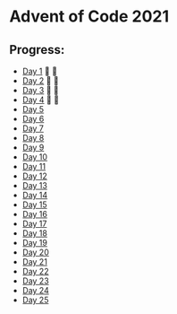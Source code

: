 # Advent of Code 2021

## Progress:

- [Day 1](https://github.com/ankjevel/adventofcode/tree/2021/day_01) 🌟 🌟
- [Day 2](https://github.com/ankjevel/adventofcode/tree/2021/day_02) 🌟 🌟
- [Day 3](https://github.com/ankjevel/adventofcode/tree/2021/day_03) 🌟 🌟
- [Day 4](https://github.com/ankjevel/adventofcode/tree/2021/day_04) 🌟 🌟
- [Day 5](#)
- [Day 6](#)
- [Day 7](#)
- [Day 8](#)
- [Day 9](#)
- [Day 10](#)
- [Day 11](#)
- [Day 12](#)
- [Day 13](#)
- [Day 14](#)
- [Day 15](#)
- [Day 16](#)
- [Day 17](#)
- [Day 18](#)
- [Day 19](#)
- [Day 20](#)
- [Day 21](#)
- [Day 22](#)
- [Day 23](#)
- [Day 24](#)
- [Day 25](#)
